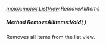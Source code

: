 _[mojox](../../modules/mojox/mojox-module.md):[mojox](../../modules/mojox/mojox-module.md).[ListView](../../modules/mojox/mojox-listview.md).RemoveAllItems_
##### Method RemoveAllItems:Void(  )
Removes all items from the list view.
